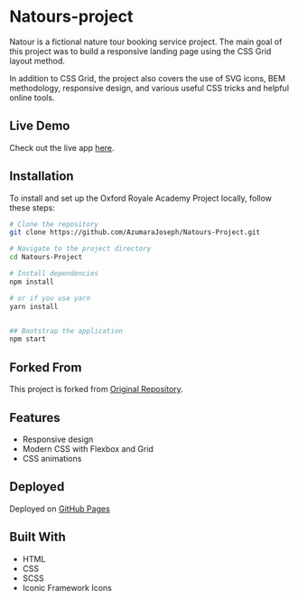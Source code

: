 # Natours-project
Natour is a fictional nature tour booking service project. The main goal of this project was to build a responsive landing page using the CSS Grid layout method.

In addition to CSS Grid, the project also covers the use of SVG icons, BEM methodology, responsive design, and various useful CSS tricks and helpful online tools.

## Live Demo
Check out the live app [here](https://natours.netlify.app/).

## Installation
To install and set up the Oxford Royale Academy Project locally, follow these steps:

```bash
# Clone the repository
git clone https://github.com/AzumaraJoseph/Natours-Project.git

# Navigate to the project directory
cd Natours-Project

# Install dependencies
npm install

# or if you use yarn
yarn install


## Bootstrap the application
npm start
```


## Forked From
This project is forked from [Original Repository](https://github.com/jonasschmedtmann/advanced-css-course/tree/master/Natours).

## Features
- Responsive design
- Modern CSS with Flexbox and Grid
- CSS animations

## Deployed

Deployed on [GitHub Pages](https://AzumaraJoseph.github.io/Natours-Project)


## Built With
- HTML
- CSS
- SCSS
- Iconic Framework Icons